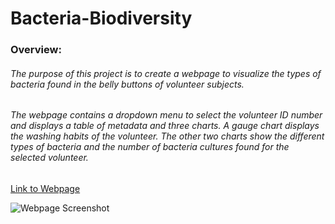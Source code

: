 # Bacteria-Biodiversity


### Overview: 
###### The purpose of this project is to create a webpage to visualize the types of bacteria found in the belly buttons of volunteer subjects. 
###### The webpage contains a dropdown menu to select the volunteer ID number and displays a table of metadata and three charts. A gauge chart displays the washing habits of the volunteer. The other two charts show the different types of bacteria and the number of bacteria cultures found for the selected volunteer.

[Link to Webpage](https://eoweed.github.io/Bacteria_Biodiversity/)

![Webpage Screenshot](https://github.com/eoweed/Bacteria_Biodiversity/blob/main/static/images/Webpage_Screenshot.png)

